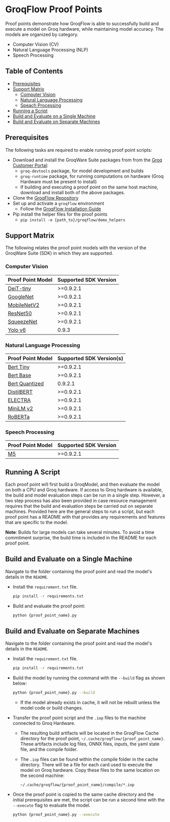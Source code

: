 # GroqFlow Proof Points

Proof points demonstrate how GroqFlow is able to successfully build and execute a model on Groq hardware, while maintaining model accuracy. The models are organized by category.

- Computer Vision (CV)
- Natural Language Processing (NLP)
- Speech Processing

## Table of Contents

- [Prerequisites](#prerequisites)
- [Support Matrix](#support-matrix)
  - [Computer Vision](#computer-vision)
  - [Natural Language Processing](#natural-language-processing)
  - [Speach Processing](#speech-processing)
- [Running a Script](#running-a-script)
- [Build and Evaluate on a Single Machine](#build-and-evaluate-on-a-single-machine)
- [Build and Evaluate on Separate Machines](#build-and-evaluate-on-separate-machines)

## Prerequisites

The following tasks are required to enable running proof point scripts:

- Download and install the GroqWare Suite packages from from the [Groq Customer Portal](https://support.groq.com/):
  - `groq-devtools` package, for model development and builds
  - `groq-runtime` package, for running computations on hardware (Groq Hardware must be present to install)
  - If building and executing a proof point on the same host machine, download and install both of the above packages.
- Clone the [GroqFlow Repository](https://github.com/groq/groqflow)
- Set up and activate a `groqflow` environment
  - Follow the [GroqFlow Installation Guide](https://github.com/groq/groqflow/blob/main/docs/install.md)
- Pip install the helper files for the proof points
  - `pip install -e {path_to}/groqflow/demo_helpers`

## Support Matrix

The following relates the proof point models with the version of the GroqWare Suite (SDK) in which they are supported.

### Computer Vision

| Proof Point Model | Supported SDK Version|
|:------------------|:------------------------|
| [DeiT-tiny](computer_vision/deit/) | >=0.9.2.1
| [GoogleNet](computer_vision/googlenet/) | >=0.9.2.1
| [MobileNetV2](computer_vision/mobilenetv2/) | >=0.9.2.1
| [ResNet50](computer_vision/resnet50/) | >=0.9.2.1
| [SqueezeNet](computer_vision/squeezenet/) | >=0.9.2.1
| [Yolo v6](computer_vision/yolo/) | 0.9.3

### Natural Language Processing

| Proof Point Model | Supported SDK Version(s)|
|:------------------|:------------------------|
| [Bert Tiny](natural_language_processing/bert/) | >=0.9.2.1
| [Bert Base](natural_language_processing/bert/) | >=0.9.2.1
| [Bert Quantized](natural_language_processing/bert/) | 0.9.2.1
| [DistilBERT](natural_language_processing/distilbert/) | >=0.9.2.1
| [ELECTRA](natural_language_processing/electra/) | >=0.9.2.1
| [MiniLM v2](natural_language_processing/minilm/) | >=0.9.2.1
| [RoBERTa](natural_language_processing/roberta/) | >=0.9.2.1

### Speech Processing

| Proof Point Model | Supported SDK Version|
|:------------------|:------------------------|
| [M5](speech/m5/) | >=0.9.2.1

## Running A Script

Each proof point will first build a GroqModel, and then evaluate the model on both a CPU and Groq hardware. If access to Groq hardware is available, the build and model evaluation steps can be run in a single step. However, a two step process has also been provided in case resource management requires that the build and evaluation steps be carried out on separate machines. Provided here are the general steps to run a script, but each proof point has a README with that provides any requirements and features that are specific to the model.

**Note**: Builds for large models can take several minutes. To avoid a time commitment surprise, the build time is included in the README for each proof point.

## Build and Evaluate on a Single Machine

Navigate to the folder containing the proof point and read the model's details in the `README`.

- Install the `requirement.txt` file.

  ```bash
  pip install -r requirements.txt
  ```

- Build and evaluate the proof point:

  ```bash
  python {proof_point_name}.py
  ```

## Build and Evaluate on Separate Machines

Navigate to the folder containing the proof point and read the model's details in the `README`.

- Install the `requirement.txt` file.

  ```bash
  pip install -r requirements.txt
  ```

- Build the model by running the command with the `--build` flag as shown below:

  ```bash
  python {proof_point_name}.py --build
  ```

  - If the model already exists in cache, it will not be rebuilt unless the model code or build changes.
- Transfer the proof point script and the `.iop` files to the machine connected to Groq Hardware.
  - The resulting build artifacts will be located in the GroqFlow Cache directory for the proof point, `~/.cache/groqflow/{proof_point_name}`. These artifacts include log files, ONNX files, inputs, the yaml state file, and the compile folder.
  - The `.iop` files can be found within the compile folder in the cache directory. There will be a file for each card used to execute the model on Groq hardware. Copy these files to the same location on the second machine:

    `~/.cache/groqflow/{proof_point_name}/compile/*.iop`

- Once the proof point is copied to the same cache directory and the initial prerequisites are met, the script can be run a second time with the `--execute` flag to evaluate the model.

  ```bash
  python {proof_point_name}.py --execute
  ```
